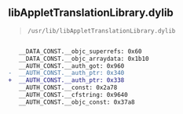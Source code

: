 ## libAppletTranslationLibrary.dylib

> `/usr/lib/libAppletTranslationLibrary.dylib`

```diff

   __DATA_CONST.__objc_superrefs: 0x60
   __DATA_CONST.__objc_arraydata: 0x1b10
   __AUTH_CONST.__auth_got: 0x960
-  __AUTH_CONST.__auth_ptr: 0x340
+  __AUTH_CONST.__auth_ptr: 0x338
   __AUTH_CONST.__const: 0x2a78
   __AUTH_CONST.__cfstring: 0x9640
   __AUTH_CONST.__objc_const: 0x37a8

```
